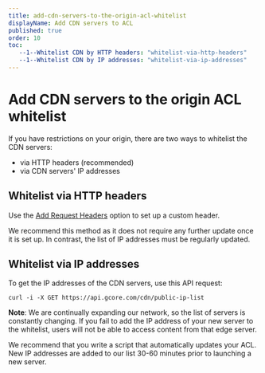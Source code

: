 ```yaml
---
title: add-cdn-servers-to-the-origin-acl-whitelist
displayName: Add CDN servers to ACL
published: true
order: 10
toc:
   --1--Whitelist CDN by HTTP headers: "whitelist-via-http-headers"
   --1--Whitelist CDN by IP addresses: "whitelist-via-ip-addresses"
---
```

# Add CDN servers to the origin ACL whitelist
  
If you have restrictions on your origin, there are two ways to whitelist the CDN servers:

- via HTTP headers (recommended)
- via CDN servers' IP addresses

## Whitelist via HTTP headers

Use the <a href="https://gcore.com/docs/cdn/cdn-resource-options/http-headers/specify-http-headers-that-cdn-adds-to-requests-to-the-origin" target="_blank">Add Request Headers</a> option to set up a custom header.

We recommend this method as it does not require any further update once it is set up. In contrast, the list of IP addresses must be regularly updated.

## Whitelist via IP addresses

To get the IP addresses of the CDN servers, use this API request:

```
curl -i -X GET https://api.gcore.com/cdn/public-ip-list
```

**Note**: We are continually expanding our network, so the list of servers is constantly changing. If you fail to add the IP address of your new server to the whitelist, users will not be able to access content from that edge server.

We recommend that you write a script that automatically updates your ACL. New IP addresses are added to our list 30-60 minutes prior to launching a new server.